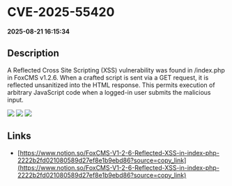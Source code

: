 # CVE-2025-55420

**2025-08-21 16:15:34**

## Description
A Reflected Cross Site Scripting (XSS) vulnerability was found in /index.php in FoxCMS v1.2.6. When a crafted script is sent via a GET request, it is reflected unsanitized into the HTML response. This permits execution of arbitrary JavaScript code when a logged-in user submits the malicious input.

![](https://img.shields.io/static/v1?label=Score&message=8.8&color=red)
![](https://img.shields.io/static/v1?label=Severity&message=HIGH&color=red)
![](https://img.shields.io/static/v1?label=CWE&message=XSS&color=green)

## Links
- [https://www.notion.so/FoxCMS-V1-2-6-Reflected-XSS-in-index-php-2222b2fd021080589d27ef8e1b9ebd86?source=copy_link](https://www.notion.so/FoxCMS-V1-2-6-Reflected-XSS-in-index-php-2222b2fd021080589d27ef8e1b9ebd86?source=copy_link)
